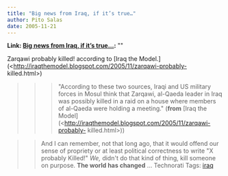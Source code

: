 ```yaml
---
title: "Big news from Iraq, if it’s true…"
author: Pito Salas
date: 2005-11-21
---
```


**Link: [Big news from Iraq, if it’s true…](None):** ""

Zarqawi probably killed! according to [Iraq the
Model.](<http://iraqthemodel.blogspot.com/2005/11/zarqawi-probably-
killed.html>)

>>

>>> "According to these two sources, Iraqi and US military forces in Mosul
think that Zarqawi, al-Qaeda leader in Iraq was possibly killed in a raid on a
house where members of al-Qaeda were holding a meeting." (**from** [Iraq the
Model](<http://iraqthemodel.blogspot.com/2005/11/zarqawi-probably-
killed.html>))

>>

>> And I can remember, not that long ago, that it would offend our sense of
propriety or at least political correctness to write "X probably Killed!"
_We,_ didn't do that kind of thing, kill someone on purpose. **The world has
changed** … Technorati Tags: [iraq](<http://www.technorati.com/tag/iraq>)


